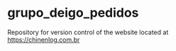 # grupo_deigo_pedidos
Repository for version control of the website located at https://chinenlog.com.br
